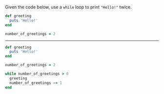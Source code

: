 Given the code below, use a `while` loop to print `"Hello!"` twice.

```ruby
def greeting
  puts 'Hello!'
end

number_of_greetings = 2
```

---

```ruby
def greeting
  puts 'Hello!'
end

number_of_greetings = 2

while number_of_greetings > 0
  greeting
  number_of_greetings -= 1
end
```
